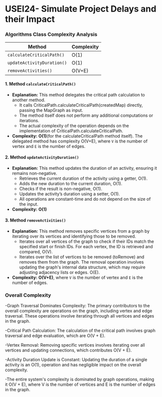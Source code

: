 # USEI24- Simulate Project Delays and their Impact

### **Algorithms Class Complexity Analysis**

| Method                     | Complexity |
|----------------------------|------------|
| `calculateCriticalPath()`  | O(1)       |
| `updateActivityDuration()` | O(1)       |
| `removeActivities()`       | O(V+E)     |

#### 1. **Method `calculateCriticalPath()`**
- **Explanation:** This method delegates the critical path calculation to another method.
  - It calls CriticalPath.calculateCriticalPath(createdMap) directly, passing the MapGraph as input.
  - The method itself does not perform any additional computations or iterations.
  - The actual complexity of the operation depends on the implementation of CriticalPath.calculateCriticalPath.
- **Complexity:** **O(1)**(for the calculateCriticalPath method itself). The delegated method has complexity O(V+E), where `V` is the number of vertex and `E` is the number of edges.

#### 2. **Method `updateActivityDuration()`**
- **Explanation:** This method updates the duration of an activity, ensuring it remains non-negative.
  - Retrieves the current duration of the activity using a getter, O(1).
  - Adds the new duration to the current duration, O(1).
  - Checks if the result is non-negative, O(1).
  - Updates the activity’s duration using a setter, O(1).
  - All operations are constant-time and do not depend on the size of the input.
- **Complexity:** **O(1)**

#### 3. **Method `removeActivities()`**
- **Explanation:** This method removes specific vertices from a graph by iterating over its vertices and identifying those to be removed.
  - Iterates over all vertices of the graph to check if their IDs match the specified start or finish IDs. For each vertex, the ID is retrieved and compared, O(V).
  - Iterates over the list of vertices to be removed (toRemove) and removes them from the graph. The removal operation involves updating the graph's internal data structure, which may require adjusting adjacency lists or edges. O(E).
- **Complexity:** **O(V+E)**, where `V` is the number of vertex and `E` is the number of edges.

### Overall Complexity

-Graph Traversal Dominates Complexity: The primary contributors to the overall complexity are operations on the graph, including vertex and edge traversal. These operations involve iterating through all vertices and edges in the graph.

-Critical Path Calculation: The calculation of the critical path involves graph traversal and edge evaluation, which are O(V + E).

-Vertex Removal: Removing specific vertices involves iterating over all vertices and updating connections, which contributes O(V + E).

-Activity Duration Update is Constant: Updating the duration of a single activity is an O(1), operation and has negligible impact on the overall complexity.

-The entire system's complexity is dominated by graph operations, making it O(V + E), where V is the number of vertices and E is the number of edges in the graph.